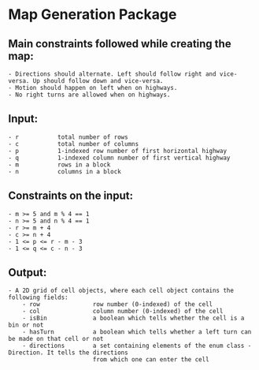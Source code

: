 # Map Generation Package

## Main constraints followed while creating the map:
    - Directions should alternate. Left should follow right and vice-versa. Up should follow down and vice-versa.
    - Motion should happen on left when on highways.
    - No right turns are allowed when on highways.

## Input:
    - r           total number of rows
    - c           total number of columns
    - p           1-indexed row number of first horizontal highway
    - q           1-indexed column number of first vertical highway
    - m           rows in a block
    - n           columns in a block

## Constraints on the input:
    - m >= 5 and m % 4 == 1
    - n >= 5 and n % 4 == 1
    - r >= m + 4
    - c >= n + 4
    - 1 <= p <= r - m - 3
    - 1 <= q <= c - n - 3

## Output:
    - A 2D grid of cell objects, where each cell object contains the following fields:
        - row               row number (0-indexed) of the cell
        - col               column number (0-indexed) of the cell
        - isBin             a boolean which tells whether the cell is a bin or not
        - hasTurn           a boolean which tells whether a left turn can be made on that cell or not
        - directions        a set containing elements of the enum class - Direction. It tells the directions
                            from which one can enter the cell